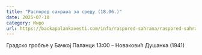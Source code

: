 ```yaml
---
title: "Распоред сахрана за среду (18.06.)"
date: 2025-07-10
category: Инфо
url: https://backapalankavesti.com/info/raspored-sahrana/raspored-sahrana-za-sredu-18-06/
---
```


Градско гробље у Бачкој Паланци
13:00 – Новаковић Душанка (1941)
